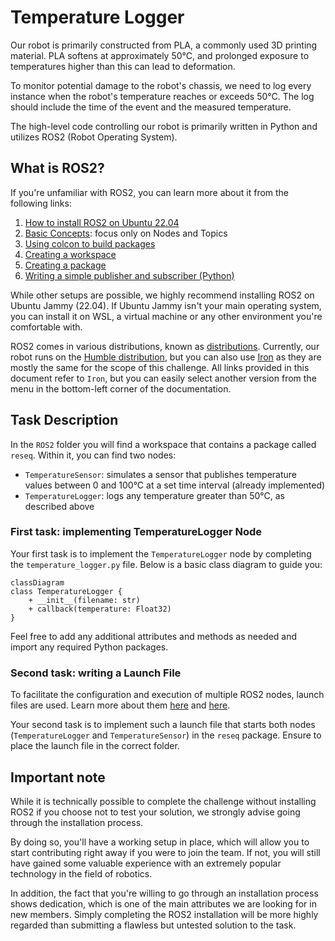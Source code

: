 # Temperature Logger

Our robot is primarily constructed from PLA, a commonly used 3D printing material. PLA softens at approximately 50°C, and prolonged exposure to temperatures higher than this can lead to deformation.

To monitor potential damage to the robot's chassis, we need to log every instance when the robot's temperature reaches or exceeds 50°C. The log should include the time of the event and the measured temperature.

The high-level code controlling our robot is primarily written in Python and utilizes ROS2 (Robot Operating System).

## What is ROS2?

If you're unfamiliar with ROS2, you can learn more about it from the following links:
1. [How to install ROS2 on Ubuntu 22.04](https://docs.ros.org/en/iron/Installation/Ubuntu-Install-Debians.html)
2. [Basic Concepts](https://docs.ros.org/en/iron/Concepts/Basic.html): focus only on Nodes and Topics
3. [Using colcon to build packages](https://docs.ros.org/en/iron/Tutorials/Beginner-Client-Libraries/Colcon-Tutorial.html)
4. [Creating a workspace](https://docs.ros.org/en/iron/Tutorials/Beginner-Client-Libraries/Creating-A-Workspace/Creating-A-Workspace.html)
5. [Creating a package](https://docs.ros.org/en/iron/Tutorials/Beginner-Client-Libraries/Creating-Your-First-ROS2-Package.html)
6. [Writing a simple publisher and subscriber (Python)](https://docs.ros.org/en/iron/Tutorials/Beginner-Client-Libraries/Writing-A-Simple-Py-Publisher-And-Subscriber.html)

While other setups are possible, we highly recommend installing ROS2 on Ubuntu Jammy (22.04). If Ubuntu Jammy isn't your main operating system, you can install it on WSL, a virtual machine or any other environment you're comfortable with.

ROS2 comes in various distributions, known as [distributions](https://docs.ros.org/en/iron/Releases.html). Currently, our robot runs on the [Humble distribution](https://docs.ros.org/en/iron/Releases/Release-Humble-Hawksbill.html), but you can also use [Iron](https://docs.ros.org/en/iron/Releases/Release-Iron-Irwini.html) as they are mostly the same for the scope of this challenge. All links provided in this document refer to `Iron`, but you can easily select another version from the menu in the bottom-left corner of the documentation.

## Task Description

In the `ROS2` folder you will find a workspace that contains a package called `reseq`. Within it, you can find two nodes:
- `TemperatureSensor`: simulates a sensor that publishes temperature values between 0 and 100°C at a set time interval (already implemented)
- `TemperatureLogger`: logs any temperature greater than 50°C, as described above

### First task: implementing TemperatureLogger Node

Your first task is to implement the `TemperatureLogger` node by completing the `temperature_logger.py` file. Below is a basic class diagram to guide you:

```mermaid
classDiagram
class TemperatureLogger {
    + __init__(filename: str)
    + callback(temperature: Float32)
}
```

Feel free to add any additional attributes and methods as needed and import any required Python packages.

### Second task: writing a Launch File

To facilitate the configuration and execution of multiple ROS2 nodes, launch files are used. Learn more about them [here](https://docs.ros.org/en/iron/Concepts/Basic/About-Launch.html) and [here](https://docs.ros.org/en/iron/Tutorials/Intermediate/Launch/Creating-Launch-Files.html#ros2-launch).

Your second task is to implement such a launch file that starts both nodes (`TemperatureLogger` and `TemperatureSensor`) in the `reseq` package. Ensure to place the launch file in the correct folder.

## Important note

While it is technically possible to complete the challenge without installing ROS2 if you choose not to test your solution, we strongly advise going through the installation process.

By doing so, you'll have a working setup in place, which will allow you to start contributing right away if you were to join the team. If not, you will still have gained some valuable experience with an extremely popular technology in the field of robotics.

In addition, the fact that you're willing to go through an installation process shows dedication, which is one of the main attributes we are looking for in new members. Simply completing the ROS2 installation will be more highly regarded than submitting a flawless but untested solution to the task.

